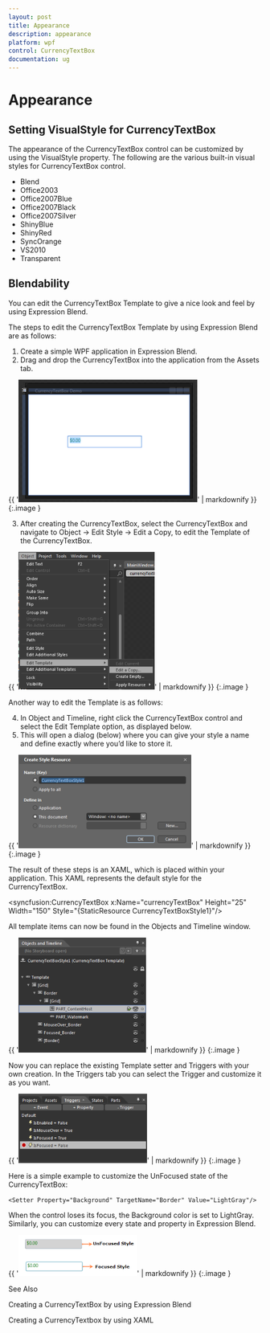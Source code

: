 ```yaml
---
layout: post
title: Appearance
description: appearance  
platform: wpf
control: CurrencyTextBox 
documentation: ug
---
```


# Appearance  

## Setting VisualStyle for CurrencyTextBox

The appearance of the CurrencyTextBox control can be customized by using the VisualStyle property. The following are the various built-in visual styles for CurrencyTextBox control.

* Blend
* Office2003
* Office2007Blue
* Office2007Black
* Office2007Silver
* ShinyBlue
* ShinyRed
* SyncOrange
* VS2010
* Transparent
## Blendability


You can edit the CurrencyTextBox Template to give a nice look and feel by using Expression Blend.

The steps to edit the CurrencyTextBox Template by using Expression Blend are as follows:

1. Create a simple WPF application in Expression Blend.
2. Drag and drop the CurrencyTextBox into the application from the Assets tab.



{{ '![](Appearance_images/Appearance_img1.png)' | markdownify }}
{:.image }




3. After creating the CurrencyTextBox, select the CurrencyTextBox and navigate to Object -> Edit Style -> Edit a Copy, to edit the Template of the CurrencyTextBox.



{{ '![](Appearance_images/Appearance_img2.png)' | markdownify }}
{:.image }




Another way to edit the Template is as follows:

4. In Object and Timeline, right click the CurrencyTextBox control and select the Edit Template option, as displayed below. 
5. This will open a dialog (below) where you can give your style a name and define exactly where you’d like to store it.



{{ '![](Appearance_images/Appearance_img3.png)' | markdownify }}
{:.image }




The result of these steps is an XAML, which is placed within your application. This XAML represents the default style for the CurrencyTextBox.



<syncfusion:CurrencyTextBox x:Name="currencyTextBox" Height="25" Width="150" Style="{StaticResource CurrencyTextBoxStyle1}"/>



All template items can now be found in the Objects and Timeline window.



{{ '![](Appearance_images/Appearance_img4.png)' | markdownify }}
{:.image }


Now you can replace the existing Template setter and Triggers with your own creation. In the Triggers tab you can select the Trigger and customize it as you want.



{{ '![](Appearance_images/Appearance_img5.png)' | markdownify }}
{:.image }


Here is a simple example to customize the UnFocused state of the CurrencyTextBox: 



<Trigger Property="IsFocused" Value="False">

    <Setter Property="Background" TargetName="Border" Value="LightGray"/>

</Trigger>



When the control loses its focus, the Background color is set to LightGray. Similarly, you can customize every state and property in Expression Blend.



{{ '![](Appearance_images/Appearance_img6.png)' | markdownify }}
{:.image }


See Also

Creating a CurrencyTextBox by using Expression Blend

Creating a CurrencyTextbox by using XAML

